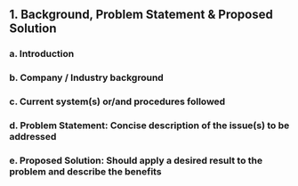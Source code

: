 ## 1. Background, Problem Statement & Proposed Solution 

### a. Introduction

### b. Company / Industry background

### c. Current system(s) or/and procedures followed

### d. Problem Statement: Concise description of the issue(s) to be addressed

### e. Proposed Solution: Should apply a desired result to the problem and describe the benefits
